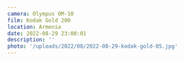 ```yaml
---
camera: Olympus OM-10
film: Kodak Gold 200
location: Armenia
date: 2022-08-29 23:00:01
description: ''
photo: '/uploads/2022/08/2022-08-29-kodak-gold-05.jpg'
---
```

